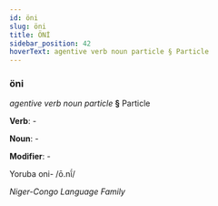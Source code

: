 ```yaml
---
id: öni
slug: öni
title: ÖNİ
sidebar_position: 42
hoverText: agentive verb noun particle § Particle
---
```


### öni

*agentive verb noun particle* **§** Particle

**Verb**: -

**Noun**: -

**Modifier**: -

Yoruba oni- /ō.nĩ́/

*Niger-Congo Language Family*
